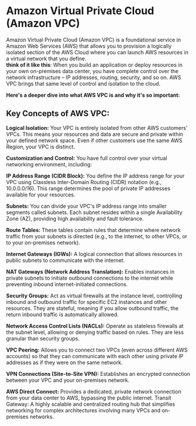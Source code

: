 # Amazon Virtual Private Cloud (Amazon VPC)  

Amazon Virtual Private Cloud (Amazon VPC) is a foundational service in Amazon Web Services (AWS) that allows you to provision a logically isolated section of the AWS Cloud where you can launch AWS resources in a virtual network that you define.    
**think of it like this**: When you build an application or deploy resources in your own on-premises data center, you have complete control over the network infrastructure – IP addresses, routing, security, and so on. AWS VPC brings that same level of control and isolation to the cloud.  

**Here's a deeper dive into what AWS VPC is and why it's so important:**    

## Key Concepts of AWS VPC:  

**Logical Isolation:** Your VPC is entirely isolated from other AWS customers' VPCs. This means your resources and data are secure and private within your defined network space. Even if other customers use the same AWS Region, your VPC is distinct.  

**Customization and Control:** You have full control over your virtual networking environment, including:  

**IP Address Range (CIDR Block):** You define the IP address range for your VPC using Classless Inter-Domain Routing (CIDR) notation (e.g., 10.0.0.0/16). This range determines the pool of private IP addresses available for your resources.  

 
**Subnets:** You can divide your VPC's IP address range into smaller segments called subnets. Each subnet resides within a single Availability Zone (AZ), providing high availability and fault tolerance.  

  
**Route Tables:** These tables contain rules that determine where network traffic from your subnets is directed (e.g., to the internet, to other VPCs, or to your on-premises network).

**Internet Gateways (IGWs):** A logical connection that allows resources in public subnets to communicate with the internet.

**NAT Gateways (Network Address Translation):** Enables instances in private subnets to initiate outbound connections to the internet while preventing inbound internet-initiated connections.

**Security Groups:** Act as virtual firewalls at the instance level, controlling inbound and outbound traffic for specific EC2 instances and other resources. They are stateful, meaning if you allow outbound traffic, the return inbound traffic is automatically allowed.

**Network Access Control Lists (NACLs):** Operate as stateless firewalls at the subnet level, allowing or denying traffic based on rules. They are less granular than security groups.

**VPC Peering:** Allows you to connect two VPCs (even across different AWS accounts) so that they can communicate with each other using private IP addresses as if they were on the same network.

**VPN Connections (Site-to-Site VPN):** Establishes an encrypted connection between your VPC and your on-premises network.

**AWS Direct Connect:** Provides a dedicated, private network connection from your data center to AWS, bypassing the public internet.
Transit Gateway: A highly scalable and centralized routing hub that simplifies networking for complex architectures involving many VPCs and on-premises networks.
